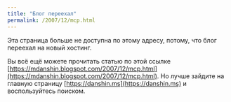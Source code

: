 ```yaml
---
title: "Блог переехал"
permalink: /2007/12/mcp.html
---
```

Эта страница больше не доступна по этому адресу, потому, что блог переехал на новый хостинг.

Вы всё ещё можете прочитать статью по этой ссылке [https://mdanshin.blogspot.com/2007/12/mcp.html](https://mdanshin.blogspot.com/2007/12/mcp.html). Но лучше зайдите на главную страницу [https://danshin.ms](https://danshin.ms) и воспользуйтесь поиском.